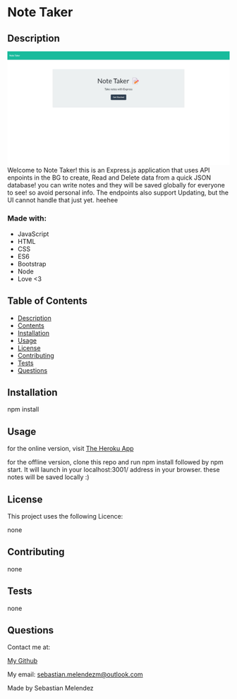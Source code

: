 
# Note Taker

## Description
  ![Screen Shot](./assets/images/screenshot.jpeg)
  Welcome to Note Taker! this is an Express.js application that uses API enpoints in the BG to create, Read and Delete data from a quick JSON database! you can write notes and they will be saved globally for everyone to see! so avoid personal info. The endpoints also support Updating, but the UI cannot handle that just yet. heehee
  
### Made with:
  
* JavaScript
* HTML
* CSS
* ES6
* Bootstrap
* Node
* Love <3


## Table of Contents
* [Description](#description)
* [Contents](#contents)
* [Installation](#installation) 
* [Usage](#usage)
* [License](#licence)
* [Contributing](#contributing)
* [Tests](#tests)
* [Questions](#questions)


## Installation
  npm install
  
## Usage
  for the online version, visit [The Heroku App](https://note-taker-byseb.herokuapp.com/)

  for the offline version, clone this repo and run npm install followed by npm start. It will launch in your localhost:3001/ address in your browser. these notes will be saved locally :) 
   

  ## License
  This project uses the following Licence:


  none
  
  

    
  

## Contributing
  none

## Tests
  none

## Questions
  Contact me at:


  [My Github](https://github.com/SebasMelendez)


  My email: sebastian.melendezm@outlook.com

Made by Sebastian Melendez

